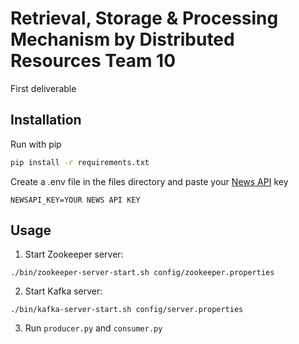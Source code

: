 # Retrieval, Storage & Processing Mechanism by Distributed Resources Team 10

First deliverable 
## Installation

Run with pip
```bash
pip install -r requirements.txt
```

Create a .env file in the files directory and paste your [News API](https://choosealicense.com/licenses/mit/) key
```
NEWSAPI_KEY=YOUR NEWS API KEY
```

## Usage

1. Start Zookeeper server:
```
./bin/zookeeper-server-start.sh config/zookeeper.properties
```

2. Start Kafka server:
```
./bin/kafka-server-start.sh config/server.properties
```

3. Run 
```producer.py``` 
and 
```consumer.py```